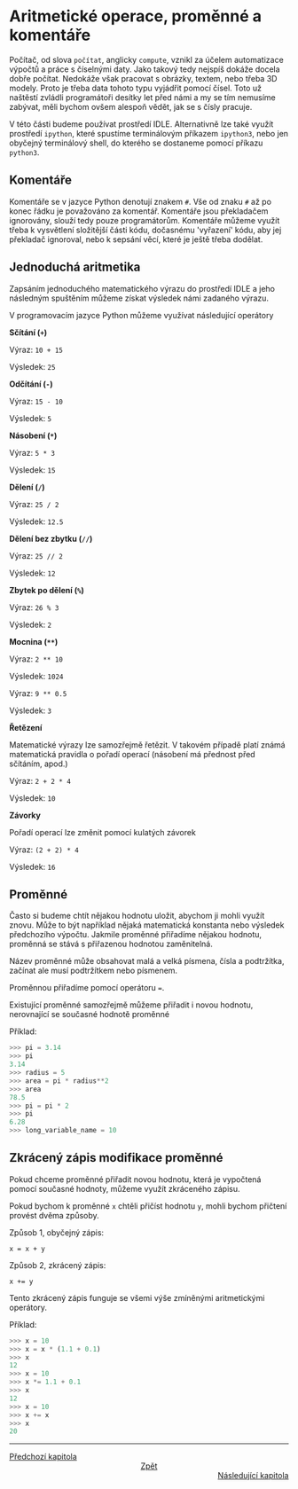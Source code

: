 # Aritmetické operace, proměnné a komentáře

Počítač, od slova `počítat`, anglicky `compute`, vznikl za účelem
automatizace výpočtů a práce s číselnými daty. Jako takový tedy
nejspíš dokáže docela dobře počítat. Nedokáže však pracovat
s obrázky, textem, nebo třeba 3D modely. Proto je třeba data tohoto
typu vyjádřit pomocí čísel. Toto už naštěstí zvládli programátoři
desítky let před námi a my se tím nemusíme zabývat, měli bychom ovšem
alespoň vědět, jak se s čísly pracuje.

V této části budeme používat prostředí IDLE. Alternativně lze také
využít prostředí `ipython`, které spustíme terminálovým příkazem
`ipython3`, nebo jen obyčejný terminálový shell, do kterého se
dostaneme pomocí příkazu `python3`.

## Komentáře

Komentáře se v jazyce Python denotují znakem `#`. Vše od znaku `#` až
po konec řádku je považováno za komentář. Komentáře jsou překladačem ignorovány,
slouží tedy pouze programátorům. Komentáře můžeme využít třeba k vysvětlení
složitější části kódu, dočasnému 'vyřazení' kódu, aby jej překladač ignoroval,
nebo k sepsání věcí, které je ještě třeba dodělat.

## Jednoduchá aritmetika

Zapsáním jednoduchého matematického výrazu do prostředí IDLE a jeho
následným spuštěním můžeme získat výsledek námi zadaného výrazu.

V programovacím jazyce Python můžeme využívat následující operátory

**Sčítání (`+`)**

Výraz: `10 + 15`

Výsledek: `25`

**Odčítání (`-`)**

Výraz: `15 - 10`

Výsledek: `5`

**Násobení (`*`)**

Výraz: `5 * 3`

Výsledek: `15`

**Dělení (`/`)**

Výraz: `25 / 2`

Výsledek: `12.5`

**Dělení bez zbytku (`//`)**

Výraz: `25 // 2`

Výsledek: `12`

**Zbytek po dělení (`%`)**

Výraz: `26 % 3`

Výsledek: `2`

**Mocnina (`**`)**

Výraz: `2 ** 10`

Výsledek: `1024`

Výraz: `9 ** 0.5`

Výsledek: `3`

**Řetězení**

Matematické výrazy lze samozřejmě řetězit. V takovém případě platí známá
matematická pravidla o pořadí operací (násobení má přednost před
sčítáním, apod.)

Výraz: `2 + 2 * 4`

Výsledek: `10`

**Závorky**

Pořadí operací lze změnit pomocí kulatých závorek

Výraz: `(2 + 2) * 4`

Výsledek: `16`

## Proměnné

Často si budeme chtít nějakou hodnotu uložit, abychom ji mohli využít
znovu. Může to být například nějaká matematická konstanta nebo výsledek
předchozího výpočtu. Jakmile proměnné přiřadíme nějakou hodnotu,
proměnná se stává s přiřazenou hodnotou zaměnitelná.

Název proměnné může obsahovat malá a velká písmena, čísla a podtržítka,
začínat ale musí podtržítkem nebo písmenem.

Proměnnou přiřadíme pomocí operátoru `=`.

Existující proměnné samozřejmě můžeme přiřadit i novou hodnotu,
nerovnající se současné hodnotě proměnné

Příklad:

```Python
>>> pi = 3.14
>>> pi
3.14
>>> radius = 5
>>> area = pi * radius**2
>>> area
78.5
>>> pi = pi * 2
>>> pi
6.28
>>> long_variable_name = 10
```

## Zkrácený zápis modifikace proměnné

Pokud chceme proměnné přiřadit novou hodnotu, která je vypočtená
pomocí současné hodnoty, můžeme využít zkráceného zápisu.

Pokud bychom k proměnné `x` chtěli přičíst hodnotu `y`,
mohli bychom přičtení provést dvěma způsoby.

Způsob 1, obyčejný zápis:

`x = x + y`

Způsob 2, zkrácený zápis:

`x += y`

Tento zkrácený zápis funguje se všemi výše zmíněnými aritmetickými
operátory.

Příklad:

```Python
>>> x = 10
>>> x = x * (1.1 + 0.1)
>>> x
12
>>> x = 10
>>> x *= 1.1 + 0.1
>>> x
12
>>> x = 10
>>> x += x
>>> x
20
```

---

<div style="text-align: left"  > <a href="idle.md">Předchozí kapitola        </a> </div>
<div style="text-align: center"> <a href="../README.md">Zpět                 </a> </div>
<div style="text-align: right" > <a href="functions.md">Následující kapitola </a> </div>
